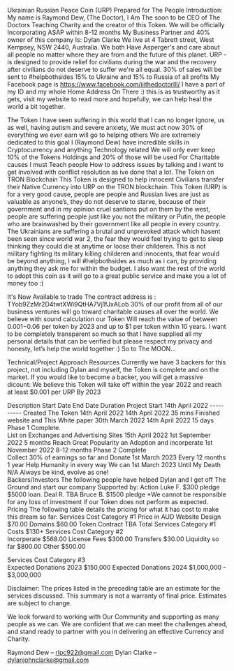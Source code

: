 Ukrainian Russian Peace Coin
(URP)
Prepared for The People
Introduction:
My name is Raymond Dew, (The Doctor), 
I Am The soon to be CEO of The Doctors Teaching Charity and the creator of this Token.
We will be officially Incorporating ASAP within 8-12 months
My Business Partner and 40% owner of this company Is: Dylan Clarke
We live at 4 Tabrett street, West Kempsey, NSW 2440, Australia. We both Have Asperger's and care about all people no matter where they are from and the future of this planet.
URP - is designed to provide relief for civilians during the war and the recovery after civilians do not deserve to suffer we're all equal.  30% of sales will be sent to #helpbothsides 15% to Ukraine and 15% to Russia of all profits
My Facebook page is https://www.facebook.com/iiithedoctorlll/ 
I have a part of my ID and my whole Home Address On There :) this is as trustworthy as it gets, visit my website to read more and hopefully, we can help heal the world a bit together.

The Token
I have seen suffering in this world that I can no longer Ignore, us as well, having autism and severe anxiety, We must act now
30% of everything we ever earn will go to helping others
We are extremely dedicated to this goal
I (Raymond Dew) have incredible skills in Cryptocurrency and anything Technology related
We will only ever keep 10% of the Tokens Holdings and 20% of those will be used For Charitable causes
I must Teach people How to address issues by talking and i want to get involved with conflict resolution as ive done that a lot.
The Token on TRON Blockchain
This Token is designed to help innocent Civilians transfer their Native Currency into URP on the TRON blockchain. 
This Token (URP) is for a very good cause, people are people and Russian lives are just as valuable as anyone’s, they do not deserve to starve, because of their government and in my opinion cruel santions put on them by the west, people are suffering people just like you not the military or Putin, the people who are brainwashed by their government like all people in every country.
The Ukrainians are suffering a brutal and unprevoked attack which hasent been seen since world war 2, the fear they would feel trying to get to sleep thinking they could die at anytime or loose their childeren.
This is not military fighting its military killing childeren and innocents, that fear would be beyond anything, I will #helpbothsides as much as i can, by providing anything they ask me for within the budget.
I also want the rest of the world to adopt this coin as it will go to a great public service and make you a lot of money too :)

It's Now Available to trade The contract address is : TYob9ZzMr2D4twtXWi9QtHA7Vj1fJxALob
30% of our profit from all of our business ventures will go toward charitable causes all over the world. 
We believe with sound calculation our Token Will reach the value of between $0.001-$0.06 per token by 2023 and up to $1 per token within 10 years.
I want to be completely transparent so much so that I have supplied all my personal details that can be verified but please respect my privacy and honesty, let’s help the world together :)
So to The MOON…


Technical/Project Approach
Resources
Currently we have 3 backers for this project, not including Dylan and myself, the Token is complete and on the market.
If you would like to become a backer, you will get a massive dicount:
We believe this Token will take off within the year 2022 and reach at least $0.001 per URP By 2023

Description	Start Date	End Date	Duration
Project Start	14th April  2022	-----	-----
Created The Token	14th April  2022	14th April  2022	35 mins
Finished website and This White paper	30th March 2022	14th April  2022	15 days
Phase 1 Complete.			
List on Exchanges and Advertising Sites	15th April 2022	1st September 2022	5 months
Reach Great Popularity an Adoption and incorperate		1st November 2022	8-12 months
Phase 2 Complete			
Collect 30% of earnings so far and Donate	1st March 2023	Every 12 months	1 year
Help Humanity in every way We can	1st March 2023	Until My Death	N/A
Always be kind, evolve as one!			
Backers/Investors
The following people have helped Dylan and I get off The Ground and start our company 
Supported by:	Action
Luke F.	$300 pledge $5000 loan.
Deal R.	TBA
Bruce B.	$1500 pledge
*We cannot be responsible for any loss of investment if our Token does not perform as expected. 
Pricing
The following table details the pricing for what it has cost to make this dream so far:
Services Cost Category #1	Price in AUD
Website Design	$70.00
Domains	$60.00
Token Contract	TBA
Total Services Category #1 Costs	$130+
Services Cost Category #2	
Incorperate	$568.00
License Fees	$300.00
Transfers	$30.00
Liquidity so far	$800.00
Other	$500.00
	
	
Services Cost Category #3	
Expected Donations 2023	$150,000
Expected Donations 2024	$1,000,000 - $3,000,000
	
Disclaimer: The prices listed in the preceding table are an estimate for the services discussed. This summary is not a warranty of final price. Estimates are subject to change.

We look forward to working with Our Community and supporting as many people as we can. We are confident that we can meet the challenges ahead, and stand ready to partner with you in delivering an effective Currency and Charity.

Raymond Dew – rlpc922@gmail.com
Dylan Clarke – dylanjohnclarke@gmail.com
